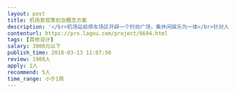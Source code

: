 ```yaml
---                
layout: post       
title: 机场景观策划及概念方案           
description: '</br>机场站前停车场区开辟一个时尚广场，集休闲娱乐为一体</br>针对人群：除进出机场的旅客外，还可对周边居民提供时尚休闲场地</br>带有标志性大雕塑 </br>带有广告功能</br>'     
contenturl: https://pro.lagou.com/project/6694.html      
tags: [其他设计]            
salary: 3000元以下          
publish_time: 2018-03-13 11:07:50         
review: 1908人                   
apply: 1人                   
recommend: 5人                   
time_range: 小于1周              
---                 
```

